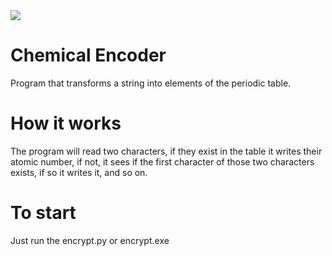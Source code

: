 <img src="./images/encoder.gif">

# Chemical Encoder
Program that transforms a string into elements of the periodic table.

# How it works
The program will read two characters, if they exist in the table it writes their atomic number, if not, it sees if the first character of those two characters exists, if so it writes it, and so on.

# To start
Just run the encrypt.py or encrypt.exe
